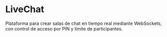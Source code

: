 # LiveChat
Plataforma para crear salas de chat en tiempo real mediante WebSockets, con control de acceso por PIN y límite de participantes.
